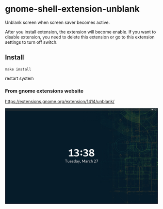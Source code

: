 # gnome-shell-extension-unblank

Unblank screen when screen saver becomes active.

After you install extension, the extension will become enable. If you want to disable extension, you need to delete this extension or go to this extension settings to turn off switch.

## Install

```
make install
```
restart system

### From gnome extensions website

https://extensions.gnome.org/extension/1414/unblank/

![screenshot](/Screenshot.png)
